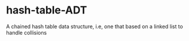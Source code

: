 # hash-table-ADT
A chained hash table data structure, i.e, one that based on a linked list to handle collisions

